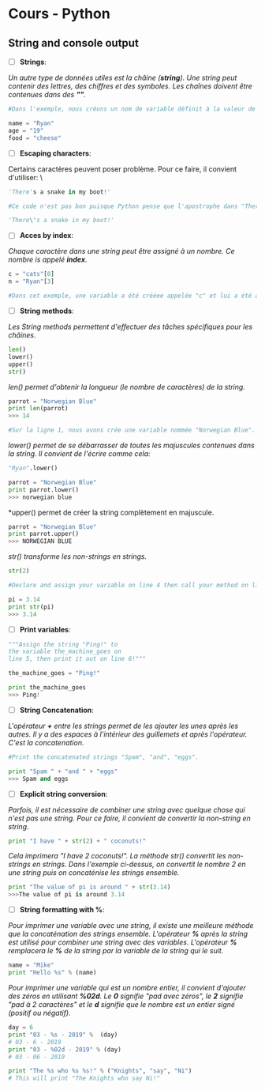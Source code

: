 # Cours - Python
## String and console output

- [ ] **Strings**:

*Un autre type de données utiles est la châine (**string**). Une string peut contenir des lettres, des chiffres et des symboles. Les chaînes doivent être contenues dans des **""**.*

```py
#Dans l'exemple, nous créons un nom de variable définit à la valeur de la chaîne "Ryan". Nous mettons également l'âge à "19" et la nourriture à "fromage".

name = "Ryan"
age = "19"
food = "cheese"
```

- [ ] **Escaping characters**:

Certains caractères peuvent poser problème. Pour ce faire, il convient d'utiliser: \ 

```py
'There's a snake in my boot!'
```

```py
#Ce code n'est pas bon puisque Python pense que l'apostrophe dans "There's" marque la fin d'une string. Donc il convient d'écrire: 
```
```py
'There\'s a snake in my boot!'
```

- [ ] **Acces by index**:

*Chaque caractère dans une string peut être assigné à un nombre. Ce nombre is appelé **index**.*

```py
c = "cats"[0]
n = "Ryan"[3]
```
```py
#Dans cet exemple, une variable a été crééee appelée "c" et lui a été assigné le caractère à l'index "0" de la string "cats". Puis, une nouvelle variable "n" avec le caractère à l'index "3" de la string "Ryan". 
```

- [ ] **String methods**:

*Les String methods permettent d'effectuer des tâches spécifiques pour les châines.*

```py
len()
lower()
upper()
str()
```

*len() permet d'obtenir la longueur (le nombre de caractères) de la string.*

```py
parrot = "Norwegian Blue"
print len(parrot)
>>> 14
```
```py
#Sur la ligne 1, nous avons crée une variable nommée "Norwegian Blue". Sur la ligne 2, nous avons demandé de calculer le len() de la variable "parrot". Ce qui permet d'afficher le nombre de caractères contenus dans la variable "Noregian Blue" qui est 14.
```

*lower() permet de se débarrasser de toutes les majuscules contenues dans la string. Il convient de l'écrire comme cela:*

```py
"Ryan".lower()
```
```py
parrot = "Norwegian Blue"
print parrot.lower()
>>> norwegian blue
```

*upper() permet de créer la string complètement en majuscule.
```py
parrot = "Norwegian Blue"
print parrot.upper()
>>> NORWEGIAN BLUE
```

*str() transforme les non-strings en strings.*
```py
str(2)
```
```py
#Declare and assign your variable on line 4 then call your method on line 5.
```
```py
pi = 3.14
print str(pi)
>>> 3.14
```

- [ ] **Print variables**:

```py
"""Assign the string "Ping!" to
the variable the_machine_goes on
line 5, then print it out on line 6!"""

the_machine_goes = "Ping!"

print the_machine_goes
>>> Ping!
```

- [ ] **String Concatenation**:

*L'opérateur **+** entre les strings permet de les ajouter les unes après les autres. Il y a des espaces à l'intérieur des guillemets et après l'opérateur. C'est la concatenation.*
```py
#Print the concatenated strings "Spam", "and", "eggs".
```
```py
print "Spam " + "and " + "eggs"
>>> Spam and eggs
```

- [ ] **Explicit string conversion**:

*Parfois, il est nécessaire de combiner une string avec quelque chose qui n'est pas une string. Pour ce faire, il convient de convertir la non-string en string.*
```py
print "I have " + str(2) + " coconuts!"
```
*Cela imprimera "I have 2 coconuts!". La méthode str() convertit les non-strings en strings. Dans l'exemple ci-dessus, on convertit le nombre 2 en une string puis on concaténise les strings ensemble.*
```py
print "The value of pi is around " + str(3.14)
>>>The value of pi is around 3.14
```

- [ ] **String formatting with %**:

*Pour imprimer une variable avec une string, il existe une meilleure méthode que la concaténation des strings ensemble. L'opérateur **%** après la string est utilisé pour combiner une string avec des variables. L'opérateur **%** remplacera le **%** de la string par la variable de la string qui le suit.*
```py
name = "Mike"
print "Hello %s" % (name)
```
*Pour imprimer une variable qui est un nombre entier, il convient d'ajouter des zéros en utilisant **%02d**. Le **0** signifie "pad avec zéros", le **2** signifie "pad à 2 caractères" et le **d** signifie que le nombre est un entier signé (positif ou négatif).*
```py
day = 6
print "03 - %s - 2019" %  (day)
# 03 - 6 - 2019
print "03 - %02d - 2019" % (day)
# 03 - 06 - 2019
```
```py
print "The %s who %s %s!" % ("Knights", "say", "Ni")
# This will print "The Knights who say Ni!"
```



